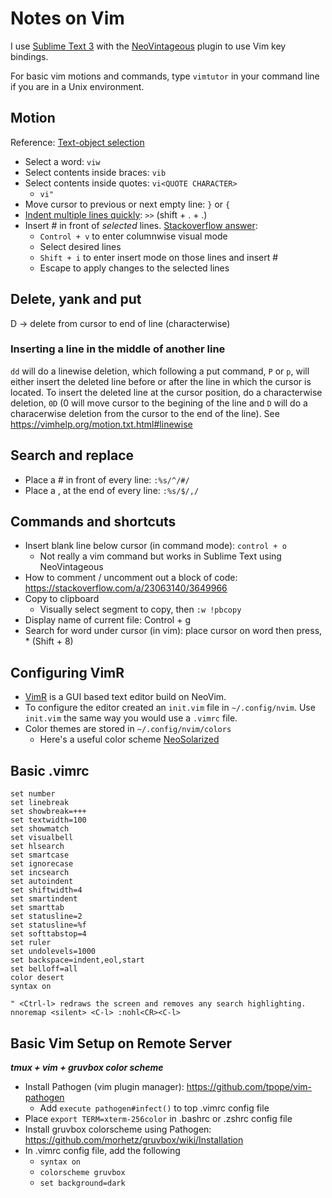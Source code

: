 # Notes on Vim

I use [Sublime Text 3](https://www.sublimetext.com) with the [NeoVintageous](https://github.com/NeoVintageous/NeoVintageous) plugin to use Vim key bindings.

For basic vim motions and commands, type `vimtutor` in your command line if you are in a Unix environment.

## Motion
Reference: [Text-object selection](http://vimdoc.sourceforge.net/htmldoc/motion.html#object-select)
* Select a word: `viw`
* Select contents inside braces: `vib`
* Select contents inside quotes: `vi<QUOTE CHARACTER>`
    * `vi"`
* Move cursor to previous or next empty line: `}` or `{`
* [Indent multiple lines quickly](https://stackoverflow.com/questions/235839/indent-multiple-lines-quickly-in-vi): `>>` (shift + . + .)
* Insert # in front of _selected_ lines. [Stackoverflow answer](https://stackoverflow.com/a/253391):
	* `Control + v` to enter columnwise visual mode
	* Select desired lines
	* `Shift + i` to enter insert mode on those lines and insert #
	* Escape to apply changes to the selected lines

## Delete, yank and put
D -> delete from cursor to end of line (characterwise)

### Inserting a line in the middle of another line
`dd` will do a linewise deletion, which following a put command, `P` or `p`, will either insert the deleted line before or after the line in which the cursor is located. To insert the deleted line at the cursor position, do a characterwise deletion, `0D` (0 will move cursor to the begining of the line and `D` will do a characerwise deletion from the cursor to the end of the line). See https://vimhelp.org/motion.txt.html#linewise

## Search and replace
* Place a # in front of every line: `:%s/^/#/`
* Place a , at the end of every line: `:%s/$/,/`

## Commands and shortcuts
* Insert blank line below cursor (in command mode): `control + o`
    * Not really a vim command but works in Sublime Text using NeoVintageous
* How to comment / uncomment out a block of code: https://stackoverflow.com/a/23063140/3649966
* Copy to clipboard
    * Visually select segment to copy, then `:w !pbcopy`
* Display name of current file: Control + g
* Search for word under cursor (in vim): place cursor on word then press, * (Shift + 8)

## Configuring VimR
* [VimR](http://vimr.org) is a GUI based text editor build on NeoVim.
* To configure the editor created an `init.vim` file in `~/.config/nvim`. Use `init.vim` the same way you would use a `.vimrc` file.
* Color themes are stored in `~/.config/nvim/colors`
	* Here's a useful color scheme [NeoSolarized](https://github.com/icymind/NeoSolarized)

## Basic .vimrc
```
set number
set linebreak
set showbreak=+++
set textwidth=100
set showmatch
set visualbell
set hlsearch
set smartcase
set ignorecase
set incsearch
set autoindent
set shiftwidth=4
set smartindent
set smarttab
set statusline=2
set statusline=%f
set softtabstop=4
set ruler
set undolevels=1000
set backspace=indent,eol,start
set belloff=all
color desert
syntax on

" <Ctrl-l> redraws the screen and removes any search highlighting.
nnoremap <silent> <C-l> :nohl<CR><C-l>
```

## Basic Vim Setup on Remote Server

___tmux + vim + gruvbox color scheme___
* Install Pathogen (vim plugin manager): https://github.com/tpope/vim-pathogen
    * Add `execute pathogen#infect()` to top .vimrc config file
* Place `export TERM=xterm-256color` in .bashrc or .zshrc config file
* Install gruvbox colorscheme using Pathogen: https://github.com/morhetz/gruvbox/wiki/Installation
* In .vimrc config file, add the following
    * `syntax on`
    * `colorscheme gruvbox`
    * `set background=dark`
